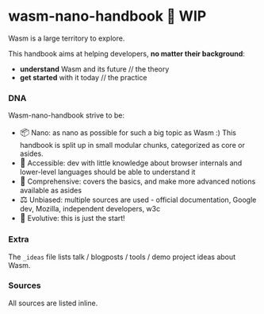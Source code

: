 # wasm-nano-handbook 🚧 WIP

Wasm is a large territory to explore.  

This handbook aims at helping developers, **no matter their background**:
* **understand** Wasm and its future // the theory
* **get started** with it today  // the practice

### DNA 
Wasm-nano-handbook strive to be:  

* <span style="font-size:larger;">📦</span> Nano: as nano as possible for such a big topic as Wasm :) This handbook is split up in small modular chunks, categorized as core or asides.
* <span style="font-size:larger;">🧘‍</span>  Accessible: dev with little knowledge about browser internals and lower-level languages should be able to understand it
* <span style="font-size:larger;">🔋</span>  Comprehensive: covers the basics, and make more advanced notions available as asides
* <span style="font-size:larger;">⚖️</span>  Unbiased: multiple sources are used - official documentation, Google dev, Mozilla, independent developers, w3c
* <span style="font-size:larger;">🌱</span>  Evolutive: this is just the start!  

### Extra 
The `_ideas` file lists talk / blogposts / tools / demo project ideas about Wasm. 

### Sources 
All sources are listed inline.


